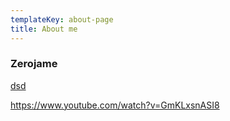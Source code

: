```yaml
---
templateKey: about-page
title: About me
---
```

### Zerojame

[dsd](www.fb.me)



https://www.youtube.com/watch?v=GmKLxsnASI8
